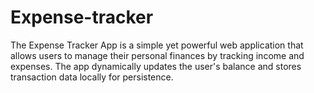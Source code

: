 # Expense-tracker
The Expense Tracker App is a simple yet powerful web application that allows users to manage their personal finances by tracking income and expenses. The app dynamically updates the user's balance and stores transaction data locally for persistence.
